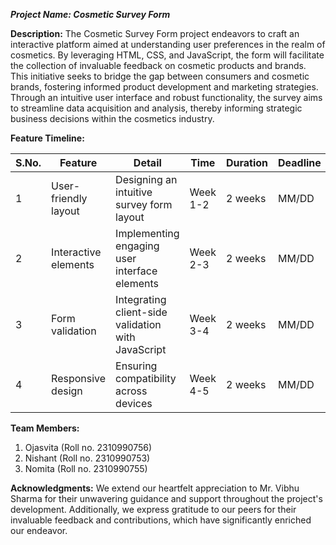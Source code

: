 ***Project Name: Cosmetic Survey Form***

**Description:**
The Cosmetic Survey Form project endeavors to craft an interactive platform aimed at understanding user preferences in the realm of cosmetics. By leveraging HTML, CSS, and JavaScript, the form will facilitate the collection of invaluable feedback on cosmetic products and brands. This initiative seeks to bridge the gap between consumers and cosmetic brands, fostering informed product development and marketing strategies. Through an intuitive user interface and robust functionality, the survey aims to streamline data acquisition and analysis, thereby informing strategic business decisions within the cosmetics industry.

**Feature Timeline:**

| S.No. | Feature                 | Detail                                      | Time       | Duration | Deadline | Status   |
|-------|-------------------------|---------------------------------------------|------------|----------|----------|----------|
| 1     | User-friendly layout   | Designing an intuitive survey form layout  | Week 1-2   | 2 weeks  | MM/DD    | In Progress |
| 2     | Interactive elements    | Implementing engaging user interface elements | Week 2-3 | 2 weeks  | MM/DD    | Not Started |
| 3     | Form validation         | Integrating client-side validation with JavaScript | Week 3-4 | 2 weeks  | MM/DD    | Not Started |
| 4     | Responsive design       | Ensuring compatibility across devices     | Week 4-5   | 2 weeks  | MM/DD    | Not Started |

**Team Members:**
1. Ojasvita (Roll no. 2310990756)
2. Nishant (Roll no. 2310990753)
3. Nomita (Roll no. 2310990755)

**Acknowledgments:**
We extend our heartfelt appreciation to Mr. Vibhu Sharma for their unwavering guidance and support throughout the project's development. Additionally, we express gratitude to our peers for their invaluable feedback and contributions, which have significantly enriched our endeavor.